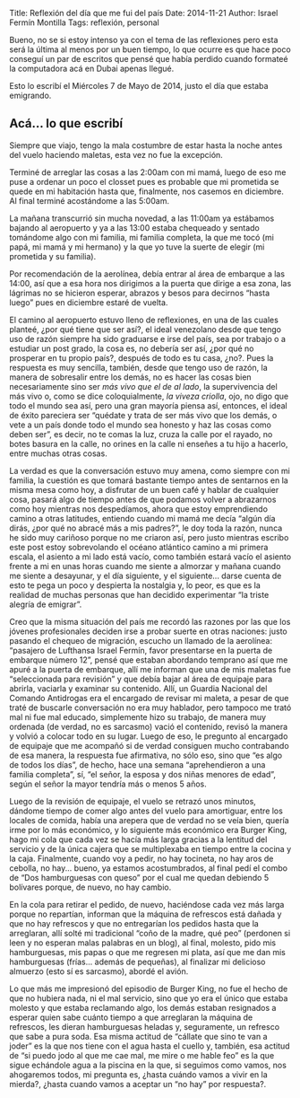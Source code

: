Title: Reflexión del día que me fui del país
Date: 2014-11-21
Author: Israel Fermín Montilla
Tags: reflexión, personal

Bueno, no se si estoy intenso ya con el tema de las reflexiones pero
esta será la última al menos por un buen tiempo, lo que ocurre es que
hace poco conseguí un par de escritos que pensé que había perdido cuando
formateé la computadora acá en Dubai apenas llegué.

Esto lo escribí el Miércoles 7 de Mayo de 2014, justo el día que estaba
emigrando.


## Acá... lo que escribí

Siempre que viajo, tengo la mala costumbre de estar hasta la noche antes
del vuelo haciendo maletas, esta vez no fue la excepción.

Terminé de arreglar las cosas a las 2:00am con mi mamá, luego de eso me
puse a ordenar un poco el closset pues es probable que mi prometida se
quede en mi habitación hasta que, finalmente, nos casemos en diciembre.
Al final terminé acostándome a las 5:00am.

La mañana transcurrió sin mucha novedad, a las 11:00am ya estábamos
bajando al aeropuerto y ya a las 13:00 estaba chequeado y sentado
tomándome algo con mi familia, mi familia completa, la que me tocó (mi
papá, mi mamá y mi hermano) y la que yo tuve la suerte de elegir (mi
prometida y su familia).

Por recomendación de la aerolínea, debía entrar al área de embarque a
las 14:00, así que a esa hora nos dirigimos a la puerta que dirige a esa
zona, las lágrimas no se hicieron esperar, abrazos y besos para decirnos
“hasta luego” pues en diciembre estaré de vuelta.

El camino al aeropuerto estuvo lleno de reflexiones, en una de las
cuales planteé, ¿por qué tiene que ser así?, el ideal venezolano desde
que tengo uso de razón siempre ha sido graduarse e irse del país, sea
por trabajo o a estudiar un post grado, la cosa es, no debería ser así,
¿por qué no prosperar en tu propio país?, después de todo es tu casa,
¿no?. Pues la respuesta es muy sencilla, también, desde que tengo uso de
razón, la manera de sobresalir entre los demás, no es hacer las cosas
bien necesariamente sino ser *más vivo que el de al lado*, la
supervivencia del más vivo o, como se dice coloquialmente, *la viveza
criolla*, ojo, no digo que todo el mundo sea así, pero una gran mayoría
piensa así, entonces, el ideal de éxito pareciera ser “quédate y trata
de ser más vivo que los demás, o vete a un país donde todo el mundo sea
honesto y haz las cosas como deben ser”, es decir, no te comas la luz,
cruza la calle por el rayado, no botes basura en la calle, no orines en
la calle ni enseñes a tu hijo a hacerlo, entre muchas otras cosas.

La verdad es que la conversación estuvo muy amena, como siempre con mi
familia, la cuestión es que tomará bastante tiempo antes de sentarnos en
la misma mesa como hoy, a disfrutar de un buen café y hablar de
cualquier cosa, pasará algo de tiempo antes de que podamos volver a
abrazarnos como hoy mientras nos despedíamos, ahora que estoy
emprendiendo camino a otras latitudes, entiendo cuando mi mamá me decía
“algún día dirás, ¿por qué no abracé más a mis padres?”, le doy toda la
razón, nunca he sido muy cariñoso porque no me criaron así, pero justo
mientras escribo este post estoy sobrevolando el océano atlántico camino
a mi primera escala, el asiento a mi lado está vacío, como también
estará vacío el asiento frente a mi en unas horas cuando me siente a
almorzar y mañana cuando me siente a desayunar, y el día siguiente, y el
siguiente... darse cuenta de esto te pega un poco y despierta la
nostalgia y, lo peor, es que es la realidad de muchas personas que han
decidido experimentar “la triste alegría de emigrar”.

Creo que la misma situación del país me recordó las razones por las que
los jóvenes profesionales deciden irse a probar suerte en otras
naciones: justo pasando el chequeo de migración, escucho un llamado de
la aerolínea: “pasajero de Lufthansa Israel Fermín, favor presentarse en
la puerta de embarque número 12”, pensé que estaban abordando temprano
así que me apuré a la puerta de embarque, allí me informan que una de
mis maletas fue “seleccionada para revisión” y que debía bajar al área
de equipaje para abrirla, vaciarla y examinar su contenido. Allí, un
Guardia Nacional del Comando Antidrogas era el encargado de revisar mi
maleta, a pesar de que traté de buscarle conversación no era muy
hablador, pero tampoco me trató mal ni fue mal educado, simplemente hizo
su trabajo, de manera muy ordenada (de verdad, no es sarcasmo) vació el
contenido, revisó la manera y volvió a colocar todo en su lugar. Luego
de eso, le pregunto al encargado de equipaje que me acompañó si de
verdad consiguen mucho contrabando de esa manera, la respuesta fue
afirmativa, no sólo eso, sino que “es algo de todos los días”, de hecho,
hace una semana “aprehendieron a una familia completa”, sí, “el señor,
la esposa y dos niñas menores de edad”, según el señor la mayor tendría
más o menos 5 años.

Luego de la revisión de equipaje, el vuelo se retrazó unos minutos,
dándome tiempo de comer algo antes del vuelo para amortiguar, entre los
locales de comida, había una arepera que de verdad no se veía bien,
quería irme por lo más económico, y lo siguiente más económico era
Burger King, hago mi cola que cada vez se hacía más larga gracias a la
lentitud del servicio y de la única cajera que se multiplexaba en tiempo
entre la cocina y la caja. Finalmente, cuando voy a pedir, no hay
tocineta, no hay aros de cebolla, no hay... bueno, ya estamos
acostumbrados, al final pedí el combo de “Dos hamburguesas con queso”
por el cual me quedan debiendo 5 bolívares porque, de nuevo, no hay
cambio.

En la cola para retirar el pedido, de nuevo, haciéndose cada vez más
larga porque no repartían, informan que la máquina de refrescos está
dañada y que no hay refrescos y que no entregarían los pedidos hasta que
la arreglaran, allí solté mi tradicional “coño de la madre, qué peo”
(perdonen si leen y no esperan malas palabras en un blog), al final,
molesto, pido mis hamburguesas, mis papas o que me regresen mi plata,
así que me dan mis hamburguesas (frías... además de pequeñas), al
finalizar mi delicioso almuerzo (esto sí es sarcasmo), abordé el avión.

Lo que más me impresionó del episodio de Burger King, no fue el hecho de
que no hubiera nada, ni el mal servicio, sino que yo era el único que
estaba molesto y que estaba reclamando algo, los demás estaban
resignados a esperar quien sabe cuánto tiempo a que arreglaran la
máquina de refrescos, les dieran hamburguesas heladas y, seguramente, un
refresco que sabe a pura soda. Esa misma actitud de “cállate que sino te
van a joder” es la que nos tiene con el agua hasta el cuello y, también,
esa actitud de “si puedo jodo al que me cae mal, me mire o me hable feo”
es la que sigue echándole agua a la piscina en la que, si seguimos como
vamos, nos ahogaremos todos, mi pregunta es, ¿hasta cuándo vamos a vivir
en la mierda?, ¿hasta cuando vamos a aceptar un “no hay” por respuesta?.
